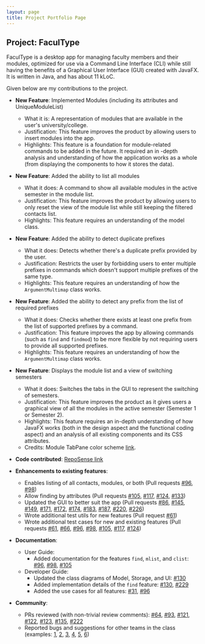 ```yaml
---
layout: page
title: Project Portfolio Page
---
```


## Project: FaculType

FaculType is a desktop app for managing faculty members and their modules, optimized for use via a Command Line Interface (CLI) while still having the benefits of a Graphical User Interface (GUI) created with JavaFX. It is written in Java, and has about 11 kLoC.

Given below are my contributions to the project.

* **New Feature**: Implemented Modules (including its attributes and UniqueModuleList)
  * What it is: A representation of modules that are available in the user's university/college.
  * Justification: This feature improves the product by allowing users to insert modules into the app.
  * Highlights: This feature is a foundation for module-related commands to be added in the future. It required an in
  -depth analysis and understanding of how the application works as a whole (from displaying the components to how it
   stores the data).
  
* **New Feature**: Added the ability to list all modules
  * What it does: A command to show all available modules in the active semester in the module list.
  * Justification: This feature improves the product by allowing users to only reset the view of the module list
   while still keeping the filtered contacts list.
  * Highlights: This feature requires an understanding of the model class.

* **New Feature**: Added the ability to detect duplicate prefixes
  * What it does: Detects whether there's a duplicate prefix provided by the user.
  * Justification: Restricts the user by forbidding users to enter multiple prefixes in commands which doesn't
   support multiple prefixes of the same type.
  * Highlights: This feature requires an understanding of how the `ArgumentMultimap` class works.

* **New Feature**: Added the ability to detect any prefix from the list of required prefixes
  * What it does: Checks whether there exists at least one prefix from the list of supported prefixes by a command.
  * Justification: This feature improves the app by allowing commands (such as `find` and `findmod`) to be more
   flexible by not requiring users to provide all supported prefixes.
  * Highlights: This feature requires an understanding of how the `ArgumentMultimap` class works.
   
* **New Feature**: Displays the module list and a view of switching semesters
  * What it does: Switches the tabs in the GUI to represent the switching of semesters.
  * Justification: This feature improves the product as it gives users a graphical view of all the modules in
   the active semester (Semester 1 or Semester 2).
  * Highlights: This feature requires an in-depth understanding of how JavaFX works (both in the design aspect and
   the functional coding aspect) and an analysis of all existing components and its CSS attributes.
  * Credits: Module TabPane color scheme [link](https://stackoverflow.com/questions/30642032/how-to-get-rid-of-the-grey-selection-border-in-javafx).

* **Code contributed**: [RepoSense link](https://nus-cs2103-ay2021s1.github.io/tp-dashboard/#breakdown=true&search=erinmayg&sort=groupTitle&sortWithin=title&since=2020-08-14&timeframe=commit&mergegroup=&groupSelect=groupByRepos&checkedFileTypes=docs~functional-code~other~test-code&tabOpen=true&tabAuthor=erinmayg&tabRepo=AY2021S1-CS2103-T14-1%2Ftp%5Bmaster%5D&authorshipIsMergeGroup=false&authorshipFileTypes=docs~functional-code~test-code&tabType=authorship)

* **Enhancements to existing features**:
  * Enables listing of all contacts, modules, or both (Pull requests 
  [\#96](https://github.com/AY2021S1-CS2103-T14-1/tp/pull/96), 
  [\#98](https://github.com/AY2021S1-CS2103-T14-1/tp/pull/96))
  * Allow finding by attributes (Pull requests 
  [\#105](https://github.com/AY2021S1-CS2103-T14-1/tp/pull/105), 
  [\#117](https://github.com/AY2021S1-CS2103-T14-1/tp/pull/117), 
  [\#124](https://github.com/AY2021S1-CS2103-T14-1/tp/pull/124),
  [\#133](https://github.com/AY2021S1-CS2103-T14-1/tp/pull/133))
  * Updated the GUI to better suit the app (Pull requests 
  [\#86](https://github.com/AY2021S1-CS2103-T14-1/tp/pull/86), 
  [\#145](https://github.com/AY2021S1-CS2103-T14-1/tp/pull/145), 
  [\#149](https://github.com/AY2021S1-CS2103-T14-1/tp/pull/149),
  [\#171](https://github.com/AY2021S1-CS2103-T14-1/tp/pull/171),
  [\#172](https://github.com/AY2021S1-CS2103-T14-1/tp/pull/172),
  [\#174](https://github.com/AY2021S1-CS2103-T14-1/tp/pull/174),
  [\#183](https://github.com/AY2021S1-CS2103-T14-1/tp/pull/183),
  [\#187](https://github.com/AY2021S1-CS2103-T14-1/tp/pull/187),
  [\#220](https://github.com/AY2021S1-CS2103-T14-1/tp/pull/220),
  [\#226](https://github.com/AY2021S1-CS2103-T14-1/tp/pull/226))
  * Wrote additional test utils for new features (Pull request 
   [\#61](https://github.com/AY2021S1-CS2103-T14-1/tp/pull/61))
  * Wrote additional test cases for new and existing features (Pull requests 
   [\#61](https://github.com/AY2021S1-CS2103-T14-1/tp/pull/61),
   [\#66](https://github.com/AY2021S1-CS2103-T14-1/tp/pull/66),
   [\#96](https://github.com/AY2021S1-CS2103-T14-1/tp/pull/96),
   [\#98](https://github.com/AY2021S1-CS2103-T14-1/tp/pull/98),
   [\#105](https://github.com/AY2021S1-CS2103-T14-1/tp/pull/105),
   [\#117](https://github.com/AY2021S1-CS2103-T14-1/tp/pull/117),
   [\#124](https://github.com/AY2021S1-CS2103-T14-1/tp/pull/124))
  
* **Documentation**:
  * User Guide:
    * Added documentation for the features `find`, `mlist`, and `clist`: 
    [\#96](https://github.com/AY2021S1-CS2103-T14-1/tp/pull/96), 
    [\#98](https://github.com/AY2021S1-CS2103-T14-1/tp/pull/98), 
    [\#105](https://github.com/AY2021S1-CS2103-T14-1/tp/pull/149)
  * Developer Guide:
    * Updated the class diagrams of Model, Storage, and UI:
    [\#130](https://github.com/AY2021S1-CS2103-T14-1/tp/pull/130)
    * Added implementation details of the `find` feature:
    [\#130](https://github.com/AY2021S1-CS2103-T14-1/tp/pull/130),
    [\#229](https://github.com/AY2021S1-CS2103-T14-1/tp/pull/229)
    * Added the use cases for all features:
    [\#31](https://github.com/AY2021S1-CS2103-T14-1/tp/pull/31),
    [\#96](https://github.com/AY2021S1-CS2103-T14-1/tp/pull/96)

* **Community**:
  * PRs reviewed (with non-trivial review comments): 
  [\#64](https://github.com/AY2021S1-CS2103-T14-1/tp/pull/64),
  [\#93](https://github.com/AY2021S1-CS2103-T14-1/tp/pull/93),
  [\#121](https://github.com/AY2021S1-CS2103-T14-1/tp/pull/121),
  [\#122](https://github.com/AY2021S1-CS2103-T14-1/tp/pull/122),
  [\#123](https://github.com/AY2021S1-CS2103-T14-1/tp/pull/123),
  [\#135](https://github.com/AY2021S1-CS2103-T14-1/tp/pull/135),
  [\#222](https://github.com/AY2021S1-CS2103-T14-1/tp/pull/222)
  * Reported bugs and suggestions for other teams in the class (examples: 
  [1](https://github.com/erinmayg/ped/issues/1), 
  [2](https://github.com/erinmayg/ped/issues/3), 
  [3](https://github.com/erinmayg/ped/issues/3), 
  [4](https://github.com/erinmayg/ped/issues/7), 
  [5](https://github.com/erinmayg/ped/issues/8), 
  [6](https://github.com/erinmayg/ped/issues/8))
